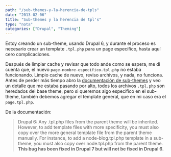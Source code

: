 ```yaml
---
path: "/sub-themes-y-la-herencia-de-tpls"
date: "2013-02-06"
title: "Sub-themes y la herencia de tpl's"
type: "nota"
categories: ["Drupal", "Theming"]
---
```


Estoy creando un sub-theme, usando Drupal 6, y durante el proceso es necesario crear un template `.tpl.php` para un page específico, hasta aquí cero complicaciones.

Después de limpiar cache y revisar que todo ande como se espera, me di cuenta que, el nuevo `page-nombre-especifico.tpl.php` no estaba funcionando. Limpio cache de nuevo, reviso archivos, y nada, no funciona. Antes de perder más tiempo abro la [documentación de sub-themes](http://drupal.org/node/225125) y veo un detalle que me estaba pasando por alto, todos los archivos `.tpl.php` son heredados del base theme, pero si queremos algo específico en el sub-theme, también debemos agregar el template general, que en mi caso era el `page.tpl.php`.

De la documentación:

> Drupal 6: Any .tpl.php files from the parent theme will be inherited. However, to add template files with more specificity, you must also copy over the more general template file from the parent theme manually. For instance, to add a node-blog.tpl.php template in a sub-theme, you must also copy over node.tpl.php from the parent theme. **This bug has been fixed in Drupal 7 but will not be fixed in Drupal 6.**
